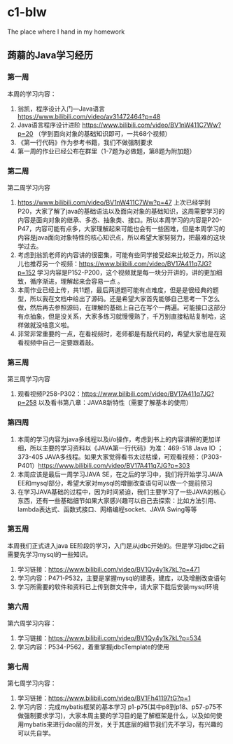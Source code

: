 # c1-blw

The place where I hand in my homework

## 蒟蒻的Java学习经历


### 第一周


本周的学习内容： 
1. 翁凯，程序设计入门—Java语言 https://www.bilibili.com/video/av31472464?p=48 
2. Java语言程序设计进阶 https://www.bilibili.com/video/BV1nW411C7Ww?p=20 
（学到面向对象的基础知识即可，一共68个视频） 
3. 《第一行代码》作为参考书籍，我们不做强制要求 
4. 第一周的作业已经公布在群里（1-7题为必做题，第8题为附加题）


### 第二周


第二周学习内容
1. https://www.bilibili.com/video/BV1nW411C7Ww?p=47 
上次已经学到P20，大家了解了java的基础语法以及面向对象的基础知识，这周需要学习的内容是面向对象的继承、多态、抽象类、接口。所以本周学习的内容是P20-P47，内容可能有点多，大家理解起来可能也会有一些困难，但是本周学习的内容是java面向对象特性的核心知识点，所以希望大家努努力，把最难的这块学过去。 
2. 考虑到翁凯老师的内容讲的很密集，可能有些同学接受起来比较乏力，所以这儿也推荐另一个视频：https://www.bilibili.com/video/BV17A411q7JG?p=152 
学习内容是P152-P200，这个视频就是每一块分开讲的，讲的更加细致，循序渐进，理解起来会容易一点 。
3. 本周作业已经上传，共11题，最后两道题可能有点难度，但是是很经典的题型，所以我在文档中给出了源码。还是希望大家首先能够自己思考一下怎么做，然后再去参照源码，在理解的基础上自己在写个一两遍。可能接口这部分有点抽象，但是没关系，大家多练习就慢慢熟了，千万别直接粘贴复制哈，这样做就没啥意义啦。 
4. 非常非常重要的一点，在看视频时，老师都是有敲代码的，希望大家也是在观看视频中自己一定要跟着敲。


### 第三周


第三周学习内容 
1. 观看视频P258-P302：https://www.bilibili.com/video/BV17A411q7JG?p=258 
以及看书第八章：JAVA8新特性（需要了解基本的使用） 



### 第四周


1. 本周的学习内容为java多线程以及i/o操作，考虑到书上的内容讲解的更加详细，所以主要的学习资料以《JAVA第一行代码》为准：469-518 Java IO ；373-405 JAVA多线程。如果大家觉得看书太过枯燥，可观看视频：（P303-P401）https://www.bilibili.com/video/BV17A411q7JG?p=303
2. 本周应该是最后一周学习JAVA SE，在之后的学习中，我们将开始学习JAVA EE和mysql部分，希望大家对mysql的增删改查语句可以做一个提前预习
3. 在学习JAVA基础的过程中，因为时间紧迫，我们主要学习了一些JAVA的核心东西，还有一些基础细节如果大家感兴趣可以自己去探索：比如方法引用、lambda表达式、函数式接口、网络编程socket、JAVA Swing等等


### 第五周

本周我们正式进入java EE阶段的学习，入门是从jdbc开始的。但是学习jdbc之前需要先学习mysql的一些知识。
1. 学习链接：https://www.bilibili.com/video/BV1Qy4y1k7kL?p=471 
2. 学习内容：P471-P532，主要是掌握mysql的建表，建库，以及增删改查语句 
3. 学习所需要的软件和资料已上传到群文件中，请大家下载后安装mysql环境 


### 第六周

第六周学习内容：
1. 学习链接：https://www.bilibili.com/video/BV1Qy4y1k7kL?p=534
2. 学习内容：P534-P562，着重掌握jdbcTemplate的使用


### 第七周

第七周学习内容：
1. 学习链接：https://www.bilibili.com/video/BV1Fh41197tG?p=1 
2. 学习内容：完成mybatis框架的基本学习 p1-p75(其中p8到p18、p57-p75不做强制要求学习)，大家本周主要的学习目的是了解框架是什么，以及如何使用mybatis来进行dao层的开发，关于其底层的细节我们先不学习，有兴趣的可以先自学。 
